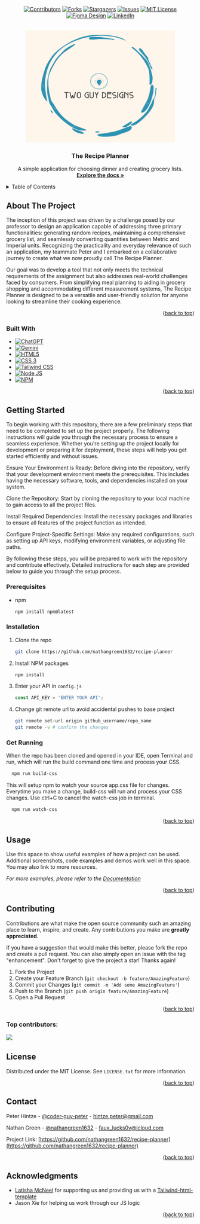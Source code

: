 <a id="readme-top"></a>


<div style="text-align: center;">

[![Contributors][contributors-shield]][contributors-url] 
[![Forks][forks-shield]][forks-url]
[![Stargazers][stars-shield]][stars-url]
[![Issues][issues-shield]][issues-url]
[![MIT License][license-shield]][license-url]
[![Figma Design][figma-shield]][figma-url]
[![LinkedIn][linkedin-shield]][linkedin-url] 
</div>

<br />
<div align="center">
  <a href="https://github.com/nathangreen1632/recipe-planner">
    <img src="./public/assets/images/Two Guy Designs.png" alt="Logo" width="400" height="300">                      
  </a>

<h3 align="center">The Recipe Planner</h3>

  <p align="center">
    A simple application for choosing dinner and creating grocery lists.
    <br />
    <a href="https://github.com/nathangreen1632/recipe-planner"><strong>Explore the docs »</strong></a>
  </p>
</div>



<!-- TABLE OF CONTENTS -->
<details>
  <summary>Table of Contents</summary>
  <ol>
    <li>
      <a href="#about-the-project">About The Project</a>
      <ul>
        <li><a href="#built-with">Built With</a></li>
      </ul>
    </li>
    <li>
      <a href="#getting-started">Getting Started</a>
      <ul>
        <li><a href="#prerequisites">Prerequisites</a></li>
        <li><a href="#installation">Installation</a></li>
      </ul>
    </li>
    <li><a href="#usage">Usage</a></li>
    <li><a href="#contributing">Contributing</a></li>
    <li><a href="#license">License</a></li>
    <li><a href="#contact">Contact</a></li>
    <li><a href="#acknowledgments">Acknowledgments</a></li>
  </ol>
</details>


## About The Project

The inception of this project was driven by a challenge posed by our professor to design an application capable of addressing three primary functionalities: generating random recipes, maintaining a comprehensive grocery list, and seamlessly converting quantities between Metric and Imperial units. Recognizing the practicality and everyday relevance of such an application, my teammate Peter and I embarked on a collaborative journey to create what we now proudly call The Recipe Planner.

Our goal was to develop a tool that not only meets the technical requirements of the assignment but also addresses real-world challenges faced by consumers. From simplifying meal planning to aiding in grocery shopping and accommodating different measurement systems, The Recipe Planner is designed to be a versatile and user-friendly solution for anyone looking to streamline their cooking experience.

<p align="right">(<a href="#readme-top">back to top</a>)</p>


### Built With

* [![ChatGPT](https://img.shields.io/badge/ChatGPT-74aa9c?style=for-the-badge&logo=openai&logoColor=white)](https://www.openai.com)
* [![Gemini](https://img.shields.io/badge/Google%20Gemini-8E75B2?style=for-the-badge&logo=googlegemini&logoColor=white)](https://gemini.google.com/app)
* [![HTML5](https://img.shields.io/badge/HTML5-E34F26?style=for-the-badge&logo=html5&logoColor=white)](https://html.com/html5)
* [![CSS 3](https://img.shields.io/badge/CSS3-1572B6?style=for-the-badge&logo=css3&logoColor=white)](https://www.w3schools.com/css/css_intro.asp)
* [![Tailwind CSS](https://img.shields.io/badge/Tailwind_CSS-38B2AC?style=for-the-badge&logo=tailwind-css&logoColor=white)](https://tailwindcss.com)
* [![Node JS](https://img.shields.io/badge/Node%20js-339933?style=for-the-badge&logo=nodedotjs&logoColor=white)](https://nodejs.org/en)
* [![NPM](https://img.shields.io/badge/npm-CB3837?style=for-the-badge&logo=npm&logoColor=white)](https://www.npmjs.com)


<p align="right">(<a href="#readme-top">back to top</a>)</p>


## Getting Started

To begin working with this repository, there are a few preliminary steps that need to be completed to set up the project properly. The following instructions will guide you through the necessary process to ensure a seamless experience. Whether you're setting up the project locally for development or preparing it for deployment, these steps will help you get started efficiently and without issues.

Ensure Your Environment is Ready:
Before diving into the repository, verify that your development environment meets the prerequisites. This includes having the necessary software, tools, and dependencies installed on your system.

Clone the Repository:
Start by cloning the repository to your local machine to gain access to all the project files.

Install Required Dependencies:
Install the necessary packages and libraries to ensure all features of the project function as intended.

Configure Project-Specific Settings:
Make any required configurations, such as setting up API keys, modifying environment variables, or adjusting file paths.

By following these steps, you will be prepared to work with the repository and contribute effectively. Detailed instructions for each step are provided below to guide you through the setup process. 

### Prerequisites

* npm
  ```sh
  npm install npm@latest
  ```

### Installation

1. Clone the repo
   ```sh
   git clone https://github.com/nathangreen1632/recipe-planner
   ```
2. Install NPM packages
   ```sh
   npm install
   ```
3. Enter your API in `config.js`
   ```js
   const API_KEY = 'ENTER YOUR API';
   ```
4. Change git remote url to avoid accidental pushes to base project
   ```sh
   git remote set-url origin github_username/repo_name
   git remote -v # confirm the changes
   ```
### Get Running

When the repo has been cloned and opened in your IDE, open Terminal and run, which will run the build command one time and process your CSS.
```sh
  npm run build-css
```

This will setup npm to watch your source app.css file for changes. Everytime you make a change, build-css will run and process your CSS changes. Use ctrl+C to cancel the watch-css job in terminal.
```sh
  npm run watch-css
```


<p align="right">(<a href="#readme-top">back to top</a>)</p>


## Usage

Use this space to show useful examples of how a project can be used. Additional screenshots, code examples and demos work well in this space. You may also link to more resources.

_For more examples, please refer to the [Documentation](https://example.com)_

<p align="right">(<a href="#readme-top">back to top</a>)</p>


## Contributing

Contributions are what make the open source community such an amazing place to learn, inspire, and create. Any contributions you make are **greatly appreciated**.

If you have a suggestion that would make this better, please fork the repo and create a pull request. You can also simply open an issue with the tag "enhancement".
Don't forget to give the project a star! Thanks again!

1. Fork the Project
2. Create your Feature Branch (`git checkout -b feature/AmazingFeature`)
3. Commit your Changes (`git commit -m 'Add some AmazingFeature'`)
4. Push to the Branch (`git push origin feature/AmazingFeature`)
5. Open a Pull Request

<p align="right">(<a href="#readme-top">back to top</a>)</p>

### Top contributors:

<a href="https://github.com/nathangreen1632/recipe-planner/graphs/contributors">
  <img src="https://contrib.rocks/image?repo=nathangreen1632/recipe-planner" />
</a>


## License

Distributed under the MIT License. See `LICENSE.txt` for more information.

<p align="right">(<a href="#readme-top">back to top</a>)</p>


## Contact

Peter Hintze - [@coder-guy-peter](https://github.com/coder-guy-pete) - hintze.peter@gmail.com

Nathan Green - [@nathangreen1632](https://github.com/nathangreen1632) - faux_lucks0v@icloud.com

Project Link: [https://github.com/nathangreen1632/recipe-planner](https://github.com/nathangreen1632/recipe-planner)

<p align="right">(<a href="#readme-top">back to top</a>)</p>


## Acknowledgments

* [Latisha McNeel](https://github.com/lmcneel) for supporting us and providing us with a [Tailwind-html-template](https://github.com/lmcneel/tailwind-html-template)
* Jason Xie for helping us work through our JS logic

<p align="right">(<a href="#readme-top">back to top</a>)</p>


[contributors-shield]: https://img.shields.io/github/contributors/nathangreen1632/recipe-planner?style=for-the-badge&logoSize=auto&labelColor=%23595959&color=%232d93b3


[contributors-url]: https://github.com/nathangreen1632/recipe-planner/graphs/contributors
[forks-shield]: https://img.shields.io/github/forks/nathangreen1632/recipe-planner?style=for-the-badge&logoSize=auto&labelColor=%23595959&color=%232d93b3


[forks-url]: https://github.com/nathangreen1632/recipe-planner/forks
[stars-shield]: https://img.shields.io/github/stars/nathangreen1632/recipe-planner?style=for-the-badge&logoSize=auto&labelColor=%23595959&color=%232d93b3

[stars-url]: https://github.com/nathangreen1632/recipe-planner/stargazers
[issues-shield]: https://img.shields.io/github/issues/nathangreen1632/recipe-planner?style=for-the-badge&logoSize=auto&labelColor=%23595959&color=%232d93b3

[issues-url]: https://github.com/nathangreen1632/recipe-planner/issues
[license-shield]: https://img.shields.io/github/license/nathangreen1632/recipe-planner?style=for-the-badge&logoSize=auto&labelColor=%23595959&color=%232d93b3

[license-url]: https://github.com/nathangreen1632/recipe-planner/blob/main/LICENSE
[figma-shield]: https://img.shields.io/badge/Figma_Design-Our_Design-green?style=for-the-badge&logoSize=auto&labelColor=%23595959&color=%232d93b3
[figma-url]: https://www.figma.com/design/Dd1zy4rIGrqYIi2rzyZ3QC/Figma-basics?node-id=601-9&t=6cYUzXF2vXpPQmwr-1
[linkedin-shield]: https://img.shields.io/badge/-LinkedIn-black.svg?style=for-the-badge&logo=linkedin&colorB=555
[linkedin-url]: https://linkedin.com/in/jgreen1632

[Next.js]: https://img.shields.io/badge/ChatGPT-74aa9c?style=for-the-badge&logo=openai&logoColor=white
[Next-url]: https://nextjs.org/
[ChatGPT]: https://img.shields.io/badge/ChatGPT-74aa9c?style=for-the-badge&logo=openai&logoColor=white
[ChatGPT-url]: https://www.openai.com
